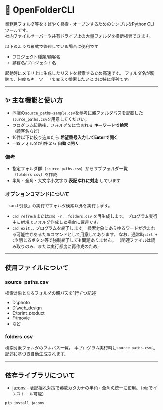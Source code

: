 # 📁 OpenFolderCLI

業務用フォルダ等をすばやく検索・オープンするためのシンプルなPython CLIツールです。  
社内ファイルサーバーや共有ドライブ上の大量フォルダを横断検索できます。

以下のような形式で管理している場合に便利です
- プロジェクト種類/顧客名
- 顧客名/プロジェクト名

起動時にメモリ上に生成したリストを検索するため高速です。
フォルダ名が曖昧で、何度もキーワードを変えて検索したいときに特に便利です。

---

## ✨ 主な機能と使い方

- 同梱の`source_paths-sample.csv`を参考に親フォルダパスを記載した`source_paths.csv`を用意してください。
- プログラム起動後、フォルダ名に含まれる **キーワードで検索** （顧客名など）
- 10件以下に絞り込めたら **希望番号入力してEnterで開く**
- 一致フォルダが1件なら **自動で開く**

### 備考
- 指定フォルダ群（`source_paths.csv`）からサブフォルダ一覧（`folders.csv`）を作成
- 半角・全角・大文字小文字の **表記ゆれに対応** しています

### オプションコマンドについて
「cmd 引数」の実行でフォルダ検索以外を実行します。
- ``` cmd refresh ```または``` cmd -r ``` … `folders.csv` を再生成します。
  プログラム実行中に新規でフォルダ作成した場合に最適です。
- ``` cmd exit ``` … プログラムを終了します。
  検索対象にあらゆるワードが含まれる可能性があるためコマンドとして用意してあります。
  なお、通常時`ctrl + c`や閉じるボタン等で強制終了しても問題ありません。
  （関連ファイルは読み取りのみ、または実行都度に再作成のため）


---

## 使用ファイルについて

### source_paths.csv
検索対象となるフォルダの親パスを1行ずつ記述

  - D:\photo
  - D:\web_design
  - E:\print_product
  - F:\movie
  - など

### folders.csv
検索対象フォルダのフルパス一覧。
本プログラム実行時に`source_paths.csv`に記述に基づき自動生成されます。

---
## 依存ライブラリについて
- [jaconv](https://pypi.org/project/jaconv/) - 表記揺れ対策で英数カタカナの半角・全角の統一に使用。（pipでインストール可能）
 ```bash
 pip install jaconv
 ```